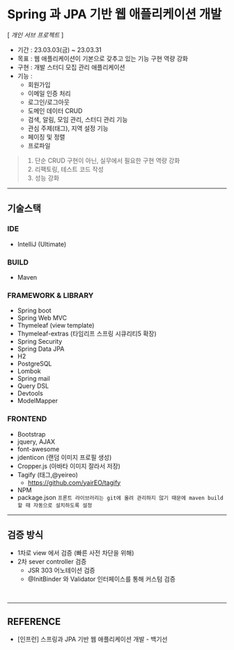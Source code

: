 # Spring 과 JPA 기반 웹 애플리케이션 개발 

[ _개인 서브 프로젝트_ ]

* 기간 : 23.03.03(금) ~ 23.03.31
* 목표 : 웹 애플리케이션이 기본으로 갖추고 있는 기능 구현 역량 강화
* 구현 : 개발 스터디 모집 관리 애플리케이션
* 기능 :
  * 회원가입
  * 이메일 인증 처리
  * 로그인/로그아웃
  * 도메인 데이터 CRUD
  * 검색, 알림, 모임 관리, 스터디 관리 기능
  * 관심 주제(태그), 지역 설정 기능
  * 페이징 및 정렬
  * 프로파일

> 1) 단순 CRUD 구현이 아닌, 실무에서 필요한 구현 역량 강화
> 2) 리팩토링, 테스트 코드 작성
> 3) 성능 강화

---

## 기술스택

### IDE
* IntelliJ (Ultimate)

### BUILD
* Maven

### FRAMEWORK & LIBRARY
* Spring boot
* Spring Web MVC
* Thymeleaf (view template)
* Thymeleaf-extras (타임리프 스프링 시큐리티5 확장)
* Spring Security
* Spring Data JPA
* H2
* PostgreSQL
* Lombok
* Spring mail
* Query DSL
* Devtools
* ModelMapper

### FRONTEND
* Bootstrap
* jquery, AJAX
* font-awesome 
* jdenticon (랜덤 이미지 프로필 생성)
* Cropper.js (아바타 이미지 잘라서 저장)
* Tagify (태그,@yeireo)
  * https://github.com/yairEO/tagify
* NPM
* package.json
`프론트 라이브러리는 git에 올려 관리하지 않기 때문에 maven build할 때 자동으로 설치하도록 설정`

---

## 검증 방식
* 1차로 view 에서 검증 (빠른 사전 차단을 위해)
* 2차 sever controller 검증
  * JSR 303 어노테이션 검증
  * @InitBinder 와 Validator 인터페이스를 통해 커스텀 검증
  
<br>

---

## REFERENCE
* [인프런] 스프링과 JPA 기반 웹 애플리케이션 개발 - 백기선